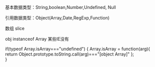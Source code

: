 基本数据类型：String,boolean,Number,Undefined, Null

引用数据类型：Object(Array,Date,RegExp,Function)


数组 slice

obj instanceof Array 某些IE没有

 if(typeof Array.isArray==="undefined")
 {
   Array.isArray = function(arg){
         return Object.prototype.toString.call(arg)==="[object Array]"
    };  
 }